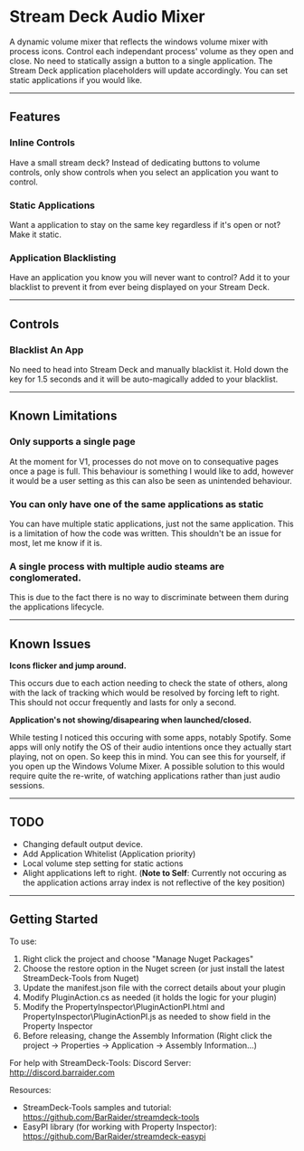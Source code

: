 # Stream Deck Audio Mixer

A dynamic volume mixer that reflects the windows volume mixer with process icons. Control each independant process' volume as they open and close. No need to statically assign a button to
a single application. The Stream Deck application placeholders will update accordingly. You can set static applications if you would like.

---

## Features
### Inline Controls
Have a small stream deck? Instead of dedicating buttons to volume controls, only show controls when you select an application you want to control.

### Static Applications
Want a application to stay on the same key regardless if it's open or not? Make it static.
		
### Application Blacklisting
Have an application you know you will never want to control? Add it to your blacklist to prevent it from ever being displayed on your Stream Deck.
		
---

## Controls
### Blacklist An App 
No need to head into Stream Deck and manually blacklist it. Hold down the key for 1.5 seconds and it will be
auto-magically added to your blacklist.

---

## Known Limitations
### Only supports a single page
At the moment for V1, processes do not move on to consequative pages once a page is full. This behaviour is something I would like to add, however it would
be a user setting as this can also be seen as unintended behaviour.

###  You can only have one of the same applications as static
You can have multiple static applications, just not the same application. This is a limitation of how the code was written. 
This shouldn't be an issue for most, let me know if it is.

### A single process with multiple audio steams are conglomerated.
This is due to the fact there is no way to discriminate between them during the applications lifecycle.

---

## Known Issues
**Icons flicker and jump around.** <br/>

This occurs due to each action needing to check the state of others, along with the lack of tracking which would be resolved by forcing left to right. 
This should not occur frequently and lasts for only a second.


**Application's not showing/disapearing when launched/closed.** <br/>

While testing I noticed this occuring with some apps, notably Spotify. Some apps will only notify the OS
of their audio intentions once they actually start playing, not on open. So keep this in mind. You can see this for yourself, if you open up the Windows Volume Mixer.
A possible solution to this would require quite the re-write, of watching applications rather than just audio sessions.

---

## TODO
- Changing default output device.
- Add Application Whitelist (Application priority)
- Local volume step setting for static actions
- Alight applications left to right. (**Note to Self**: Currently not occuring as the application actions array index is not reflective of the key position)

---

## Getting Started

To use:
1. Right click the project and choose "Manage Nuget Packages"
2. Choose the restore option in the Nuget screen (or just install the latest StreamDeck-Tools from Nuget)
3. Update the manifest.json file with the correct details about your plugin
4. Modify PluginAction.cs as needed (it holds the logic for your plugin)
5. Modify the PropertyInspector\PluginActionPI.html and PropertyInspector\PluginActionPI.js as needed to show field in the Property Inspector
6. Before releasing, change the Assembly Information (Right click the project -> Properties -> Application -> Assembly Information...)

For help with StreamDeck-Tools:
	Discord Server: http://discord.barraider.com

Resources:
* StreamDeck-Tools samples and tutorial: https://github.com/BarRaider/streamdeck-tools
* EasyPI library (for working with Property Inspector): https://github.com/BarRaider/streamdeck-easypi

